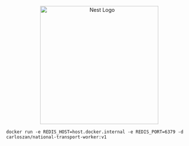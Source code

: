 <p align="center">
  <a href="http://nestjs.com/" target="blank"><img src="https://nestjs.com/img/logo_text.svg" width="320" alt="Nest Logo" /></a>
</p>

```
docker run -e REDIS_HOST=host.docker.internal -e REDIS_PORT=6379 -d carloszan/national-transport-worker:v1
```
